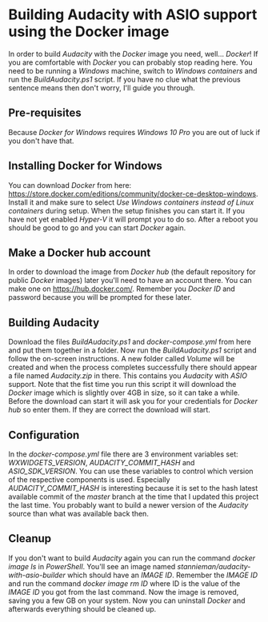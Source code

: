 # Building Audacity with ASIO support using the Docker image
In order to build *Audacity* with the *Docker* image you need, well… *Docker*!
If you are comfortable with *Docker* you can probably stop reading here. You need to be running a *Windows* machine, switch to *Windows containers* and run the *BuildAudacity.ps1* script. If you have no clue what the previous sentence means then don't worry, I'll guide you through.
## Pre-requisites
Because *Docker for Windows* requires *Windows 10 Pro* you are out of luck if you don't have that.
## Installing Docker for Windows
You can download *Docker* from here: https://store.docker.com/editions/community/docker-ce-desktop-windows.
Install it and make sure to select *Use Windows containers instead of Linux containers* during setup. When the setup finishes you can start it. If you have not yet enabled *Hyper-V* it will prompt you to do so. After a reboot you should be good to go and you can start *Docker* again.
## Make a Docker hub account
In order to download the image from *Docker hub* (the default repository for public *Docker* images) later you'll need to have an account there. You can make one on https://hub.docker.com/. Remember you *Docker ID* and password because you will be prompted for these later.
## Building Audacity
Download the files *BuildAudacity.ps1* and *docker-compose.yml* from here and put them together in a folder. Now run the *BuildAudacity.ps1* script and follow the on-screen instructions. A new folder called *Volume* will be created and when the process completes successfully there should appear a file named *Audacity.zip* in there. This contains you *Audacity* with *ASIO* support. Note that the fist time you run this script it will download the *Docker* image which is slightly over 4GB in size, so it can take a while. Before the download can start it will ask you for your credentials for *Docker hub* so enter them. If they are correct the download will start.
## Configuration
In the *docker-compose.yml* file there are 3 environment variables set: *WXWIDGETS_VERSION*, *AUDACITY_COMMIT_HASH* and *ASIO_SDK_VERSION*. You can use these variables to control which version of the respective components is used. Especially *AUDACITY_COMMIT_HASH* is interesting because it is set to the hash latest available commit of the *master* branch at the time that I updated this project the last time. You probably want to build a newer version of the *Audacity* source than what was available back then.
## Cleanup
If you don't want to build *Audacity* again you can run the command *docker image ls* in *PowerShell*. You'll see an image named *stannieman/audacity-with-asio-builder* which should have an *IMAGE ID*. Remember the *IMAGE ID* and run the command *docker image rm ID* where ID is the value of the *IMAGE ID* you got from the last command. Now the image is removed, saving you a few GB on your system. Now you can uninstall *Docker* and afterwards everything should be cleaned up.